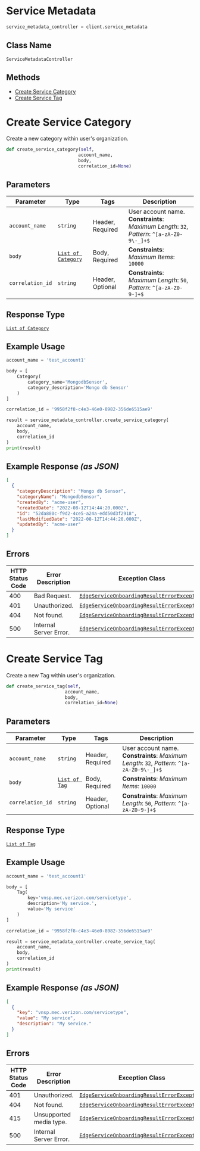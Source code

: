 # Service Metadata

```python
service_metadata_controller = client.service_metadata
```

## Class Name

`ServiceMetadataController`

## Methods

* [Create Service Category](../../doc/controllers/service-metadata.md#create-service-category)
* [Create Service Tag](../../doc/controllers/service-metadata.md#create-service-tag)


# Create Service Category

Create a new category within user's organization.

```python
def create_service_category(self,
                           account_name,
                           body,
                           correlation_id=None)
```

## Parameters

| Parameter | Type | Tags | Description |
|  --- | --- | --- | --- |
| `account_name` | `string` | Header, Required | User account name.<br>**Constraints**: *Maximum Length*: `32`, *Pattern*: `^[a-zA-Z0-9\-_]+$` |
| `body` | [`List of Category`](../../doc/models/category.md) | Body, Required | **Constraints**: *Maximum Items*: `10000` |
| `correlation_id` | `string` | Header, Optional | **Constraints**: *Maximum Length*: `50`, *Pattern*: `^[a-zA-Z0-9-]+$` |

## Response Type

[`List of Category`](../../doc/models/category.md)

## Example Usage

```python
account_name = 'test_account1'

body = [
    Category(
        category_name='MongodbSensor',
        category_description='Mongo db Sensor'
    )
]

correlation_id = '9958f2f8-c4e3-46e0-8982-356de6515ae9'

result = service_metadata_controller.create_service_category(
    account_name,
    body,
    correlation_id
)
print(result)
```

## Example Response *(as JSON)*

```json
[
  {
    "categoryDescription": "Mongo db Sensor",
    "categoryName": "MongodbSensor",
    "createdBy": "acme-user",
    "createdDate": "2022-08-12T14:44:20.000Z",
    "id": "52da880c-f9d2-4ce5-a24a-edd50d3f2918",
    "lastModifiedDate": "2022-08-12T14:44:20.000Z",
    "updatedBy": "acme-user"
  }
]
```

## Errors

| HTTP Status Code | Error Description | Exception Class |
|  --- | --- | --- |
| 400 | Bad Request. | [`EdgeServiceOnboardingResultErrorException`](../../doc/models/edge-service-onboarding-result-error-exception.md) |
| 401 | Unauthorized. | [`EdgeServiceOnboardingResultErrorException`](../../doc/models/edge-service-onboarding-result-error-exception.md) |
| 404 | Not found. | [`EdgeServiceOnboardingResultErrorException`](../../doc/models/edge-service-onboarding-result-error-exception.md) |
| 500 | Internal Server Error. | [`EdgeServiceOnboardingResultErrorException`](../../doc/models/edge-service-onboarding-result-error-exception.md) |


# Create Service Tag

Create a new Tag within user's organization.

```python
def create_service_tag(self,
                      account_name,
                      body,
                      correlation_id=None)
```

## Parameters

| Parameter | Type | Tags | Description |
|  --- | --- | --- | --- |
| `account_name` | `string` | Header, Required | User account name.<br>**Constraints**: *Maximum Length*: `32`, *Pattern*: `^[a-zA-Z0-9\-_]+$` |
| `body` | [`List of Tag`](../../doc/models/tag.md) | Body, Required | **Constraints**: *Maximum Items*: `10000` |
| `correlation_id` | `string` | Header, Optional | **Constraints**: *Maximum Length*: `50`, *Pattern*: `^[a-zA-Z0-9-]+$` |

## Response Type

[`List of Tag`](../../doc/models/tag.md)

## Example Usage

```python
account_name = 'test_account1'

body = [
    Tag(
        key='vnsp.mec.verizon.com/servicetype',
        description='My service.',
        value='My service'
    )
]

correlation_id = '9958f2f8-c4e3-46e0-8982-356de6515ae9'

result = service_metadata_controller.create_service_tag(
    account_name,
    body,
    correlation_id
)
print(result)
```

## Example Response *(as JSON)*

```json
[
  {
    "key": "vnsp.mec.verizon.com/servicetype",
    "value": "My service",
    "description": "My service."
  }
]
```

## Errors

| HTTP Status Code | Error Description | Exception Class |
|  --- | --- | --- |
| 401 | Unauthorized. | [`EdgeServiceOnboardingResultErrorException`](../../doc/models/edge-service-onboarding-result-error-exception.md) |
| 404 | Not found. | [`EdgeServiceOnboardingResultErrorException`](../../doc/models/edge-service-onboarding-result-error-exception.md) |
| 415 | Unsupported media type. | [`EdgeServiceOnboardingResultErrorException`](../../doc/models/edge-service-onboarding-result-error-exception.md) |
| 500 | Internal Server Error. | [`EdgeServiceOnboardingResultErrorException`](../../doc/models/edge-service-onboarding-result-error-exception.md) |

